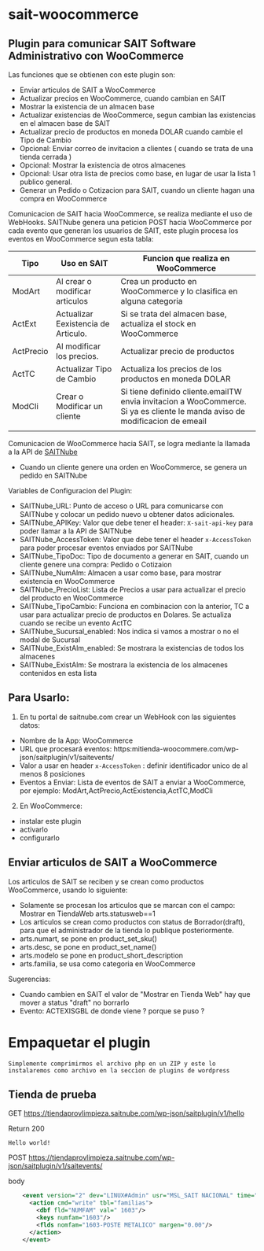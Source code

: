 # sait-woocommerce
## Plugin para comunicar SAIT Software Administrativo con WooCommerce

Las funciones que se obtienen con este plugin son:
- Enviar articulos de SAIT a WooCommerce
- Actualizar precios en WooCommerce, cuando cambian en SAIT
- Mostrar la existencia de un almacen base
- Actualizar existencias de WooCommerce, segun cambian las existencias en el almacen base de SAIT
- Actualizar precio de productos en moneda DOLAR cuando cambie el Tipo de Cambio
- Opcional: Enviar correo de invitacion a clientes ( cuando se trata de una tienda cerrada )
- Opcional: Mostrar la existencia de otros almacenes
- Opcional: Usar otra lista de precios como base, en lugar de usar la lista 1 publico general.
- Generar un Pedido o Cotizacion para SAIT, cuando un cliente hagan una compra en WooCommerce


Comunicacion de SAIT hacia WooCommerce, se realiza mediante el uso de WebHooks. SAITNube genera una peticion POST hacia WooCommerce por cada evento que generan los usuarios de SAIT, este plugin procesa los eventos en WooCommerce segun esta tabla:

| Tipo      | Uso en SAIT                         | Funcion que realiza en WooCommerce                                                                                          |
| --------- | ----------------------------------- | --------------------------------------------------------------------------------------------------------------------------- |
| ModArt    | Al crear o modificar articulos      | Crea un producto en WooCommerce y lo clasifica en alguna categoria                                                          |
| ActExt    | Actualizar Eexistencia de Articulo. | Si se trata del almacen base, actualiza el stock en WooCommerce                                                             |
| ActPrecio | Al modificar los precios.           | Actualizar precio de productos                                                                                              |
| ActTC     | Actualizar Tipo de Cambio           | Actualiza los precios de los productos en moneda DOLAR                                                                      |
| ModCli    | Crear o Modificar un cliente        | Si tiene definido cliente.emailTW envia invitacion a WooCommerce. Si ya es cliente le manda aviso de modificacion de emeail |
|           |                                     |                                                                                                                             |

Comunicacion de WooCommerce hacia SAIT, se logra mediante la llamada a la API de [SAITNube](https://github.com/sait/saitnube)
- Cuando un cliente genere una orden en WooCommerce, se genera un pedido en SAITNube


Variables de Configuracion del Plugin:
- SAITNube_URL: Punto de acceso o URL para comunicarse con SAITNube y colocar un pedido nuevo u obtener datos adicionales.
- SAITNube_APIKey: Valor que debe tener el header: ```X-sait-api-key``` para poder llamar a la API de SAITNube
- SAITNube_AccessToken: Valor que debe tener el header ```x-AccessToken``` para poder procesar eventos enviados por SAITNube
- SAITNube_TipoDoc: Tipo de documento a generar en SAIT, cuando un cliente genere una compra: Pedido o Cotizaion
- SAITNube_NumAlm: Almacen a usar como base, para mostrar existencia en WooCommerce
- SAITNube_PrecioList: Lista de Precios a usar para actualizar el precio del producto en WooCommerce
- SAITNube_TipoCambio: Funciona en combinacion con la anterior, TC a usar para actualizar precio de productos en Dolares. Se actualiza cuando se recibe un evento ActTC
- SAITNube_Sucursal_enabled: Nos indica si vamos a mostrar o no el modal de Sucursal
- SAITNube_ExistAlm_enabled: Se mostrara la existencias de todos los almacenes 
- SAITNube_ExistAlm: Se mostrara la existencia de los almacenes contenidos en esta lista


Para Usarlo:
---
1. En tu portal de saitnube.com crear un WebHook con las siguientes datos:
- Nombre de la App: WooCommerce
- URL que procesará eventos:  https:mitienda-woocommere.com/wp-json/saitplugin/v1/saitevents/
- Valor a usar en  header ```x-AccessToken``` : definir identificador unico de al menos 8 posiciones
- Eventos a Enviar: Lista de eventos de SAIT a enviar a WooCommerce, por ejemplo: ModArt,ActPrecio,ActExistencia,ActTC,ModCli

2. En WooCommerce:
- instalar este plugin
- activarlo
- configurarlo


Enviar articulos de SAIT a WooCommerce
---
Los articulos de SAIT se reciben y se crean como productos WooCommerce, usando lo siguiente:
- Solamente se procesan los articulos que se marcan con el campo: Mostrar en TiendaWeb arts.statusweb==1
- Los articulos se crean como productos con status de Borrador(draft), para que el administrador de la tienda lo publique posteriormente.
- arts.numart, se pone en product_set_sku()
- arts.desc, se pone en product_set_name()
- arts.modelo se pone en product_short_description
- arts.familia, se usa como categoria en WooCommerce


Sugerencias:
- Cuando cambien en SAIT el valor de "Mostrar en Tienda Web" hay que mover a status "draft" no borrarlo
- Evento: ACTEXISGBL de donde viene ? porque se puso ?


# Empaquetar el plugin

```
Simplemente comprimirmos el archivo php en un ZIP y este lo instalaremos como archivo en la seccion de plugins de wordpress

```

## Tienda de prueba

GET
https://tiendaprovlimpieza.saitnube.com/wp-json/saitplugin/v1/hello

Return 200
```
Hello world!
```

POST
https://tiendaprovlimpieza.saitnube.com/wp-json/saitplugin/v1/saitevents/

body
```xml
    <event version="2" dev="LINUX#Admin" usr="MSL_SAIT NACIONAL" time="20230823162613" loc="1" ref="1603" type="MODFAMILIA" src="sait">
      <action cmd="write" tbl="familias">
        <dbf fld="NUMFAM" val=" 1603"/>
        <keys numfam="1603"/>
        <flds nomfam="1603-POSTE METALICO" margen="0.00"/>
      </action>
    </event>
```

